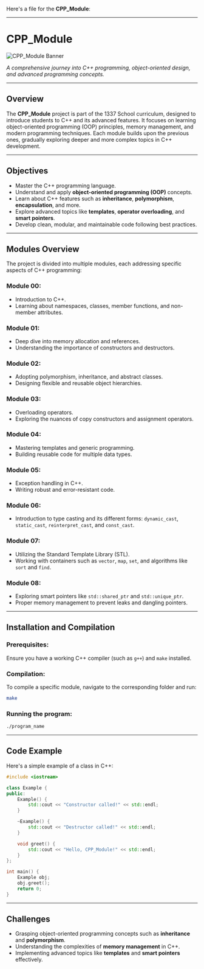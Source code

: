 Here's a file for the **CPP_Module**:  

---

# CPP_Module  

![CPP_Module Banner](https://github.com/user-attachments/assets/8af2b59f-14a1-4c81-9e24-830f6cf978e2)


*A comprehensive journey into C++ programming, object-oriented design, and advanced programming concepts.*  

---

## Overview  

The **CPP_Module** project is part of the 1337 School curriculum, designed to introduce students to C++ and its advanced features. It focuses on learning object-oriented programming (OOP) principles, memory management, and modern programming techniques. Each module builds upon the previous ones, gradually exploring deeper and more complex topics in C++ development.  

---

## Objectives  

- Master the C++ programming language.  
- Understand and apply **object-oriented programming (OOP)** concepts.  
- Learn about C++ features such as **inheritance**, **polymorphism**, **encapsulation**, and more.  
- Explore advanced topics like **templates**, **operator overloading**, and **smart pointers**.  
- Develop clean, modular, and maintainable code following best practices.  

---

## Modules Overview  

The project is divided into multiple modules, each addressing specific aspects of C++ programming:  

### **Module 00**:  
- Introduction to C++.  
- Learning about namespaces, classes, member functions, and non-member attributes.  

### **Module 01**:  
- Deep dive into memory allocation and references.  
- Understanding the importance of constructors and destructors.  

### **Module 02**:  
- Adopting polymorphism, inheritance, and abstract classes.  
- Designing flexible and reusable object hierarchies.  

### **Module 03**:  
- Overloading operators.  
- Exploring the nuances of copy constructors and assignment operators.  

### **Module 04**:  
- Mastering templates and generic programming.  
- Building reusable code for multiple data types.  

### **Module 05**:  
- Exception handling in C++.  
- Writing robust and error-resistant code.  

### **Module 06**:  
- Introduction to type casting and its different forms: `dynamic_cast`, `static_cast`, `reinterpret_cast`, and `const_cast`.  

### **Module 07**:  
- Utilizing the Standard Template Library (STL).  
- Working with containers such as `vector`, `map`, `set`, and algorithms like `sort` and `find`.  

### **Module 08**:  
- Exploring smart pointers like `std::shared_ptr` and `std::unique_ptr`.  
- Proper memory management to prevent leaks and dangling pointers.  

---

## Installation and Compilation  

### Prerequisites:  
Ensure you have a working C++ compiler (such as `g++`) and `make` installed.  

### Compilation:  

To compile a specific module, navigate to the corresponding folder and run:  

```bash  
make  
```  

### Running the program:  

```bash  
./program_name  
```  

---

## Code Example  

Here's a simple example of a class in C++:  

```cpp  
#include <iostream>  

class Example {  
public:  
    Example() {  
        std::cout << "Constructor called!" << std::endl;  
    }  

    ~Example() {  
        std::cout << "Destructor called!" << std::endl;  
    }  

    void greet() {  
        std::cout << "Hello, CPP_Module!" << std::endl;  
    }  
};  

int main() {  
    Example obj;  
    obj.greet();  
    return 0;  
}  
```  

---

## Challenges  

- Grasping object-oriented programming concepts such as **inheritance** and **polymorphism**.  
- Understanding the complexities of **memory management** in C++.  
- Implementing advanced topics like **templates** and **smart pointers** effectively.  


